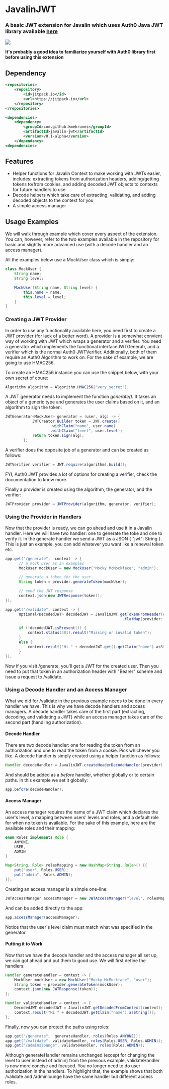 # JavalinJWT
### A basic JWT extension for Javalin which uses Auth0 Java JWT library available [here](https://github.com/auth0/java-jwt)

[![](https://jitpack.io/v/kmehrunes/javalin-jwt.svg)](https://jitpack.io/#kmehrunes/javalin-jwt)

**It's probably a good idea to familiarize yourself with Auth0 library first before using this extension**

## Dependency
```xml
<repositories>
    <repository>
        <id>jitpack.io</id>
        <url>https://jitpack.io</url>
    </repository>
</repositories>

<dependencies>
	<dependency>
	    <groupId>com.github.kmehrunes</groupId>
	    <artifactId>javalin-jwt</artifactId>
	    <version>v0.1-alpha</version>
	</dependency>
<dependencies>
```

## Features
- Helper functions for Javalin Context to make working with JWTs easier, includes: extracting tokens from authorization headers, adding/getting tokens to/from cookies, and adding decoded JWT objects to contexts for future handlers to use
- Decode helpers which take care of extracting, validating, and adding decoded objects to the context for you
- A simple access manager

## Usage Examples

We will walk through example which cover every aspect of the extension. You can, however, refer to the two examples available in the repository for basic and slightly more advanced use (with a decode handler and an access manager).

All the examples below use a MockUser class which is simply:
```java
class MockUser {
    String name;
    String level;

    MockUser(String name, String level) {
        this.name = name;
        this.level = level;
    }
}
```

### Creating a JWT Provider
In order to use any functionality available here, you need first to create a JWT provider (for lack of a better word). A provider is a somewhat convient way of working with JWT which wraps a generator and a verifier. You need a generator which implements the functional interfaceJWTGeneratr, and a verifier which is the normal Auth0 JWTVerifier. Additionally, both of them require an Auth0 Algorithm to work on. For the sake of example, we are going to use HMAC256.

To create an HMAC256 instance you can use the snippet below, with your own secret of coure:
```java
Algorithm algorithm = Algorithm.HMAC256("very_secret");
```

A JWT generator needs to implement the function *generate()*. It takes an object of a generic type and generates the user 
claims based on it, and an algorithm to sign the token:
```java
JWTGenerator<MockUser> generator = (user, alg) -> {
            JWTCreator.Builder token = JWT.create()
                    .withClaim("name", user.name)
                    .withClaim("level", user.level);
            return token.sign(alg);
        };
```


A verifier does the opposite job of a generator and can be created as follows:
```java
JWTVerifier verifier = JWT.require(algorithm).build();
```
FYI, Auth0 JWT provides a lot of options for creating a verifier, check the documentation to know more.


Finally a provider is created using the algorithm, the generator, and the verifier:
```java
JWTProvider provider = JWTProvider(algorithm, generator, verifier);
```

### Using the Provider in Handlers
Now that the provider is ready, we can go ahead and use it in a Javalin handler. Here we will have two handler: one to generate the toke and one to verify it. In the generate handler we send a JWT as a JSON { "jwt": String }. This is just an example, you can add whatever you want like a renewal token etc.

```java
app.get("/generate",  context -> {
      // a mock user as an examples
      MockUser mockUser = new MockUser("Mocky McMockface", "admin");

      // generate a token for the user
      String token = provider.generateToken(mockUser);

      // send the JWT response
      context.json(new JWTResponse(token));
});

app.get("/validate", context -> {
      Optional<DecodedJWT> decodedJWT = JavalinJWT.getTokenFromHeader(context)
                                                    .flatMap(provider::validateToken);

      if (!decodedJWT.isPresent()) {
          context.status(401).result("Missing or invalid token");
      }
      else {
          context.result("Hi " + decodedJWT.get().getClaim("name").asString());
      }
});
```

Now if you visit /generate, you'll get a JWT for the created user. Then you need to put that token in an authorization header with "Bearer" scheme and issue a request to /validate.

### Using a Decode Handler and an Access Manager
What we did for /validate in the previous example needs to be done in every handler we have. This is why we have decode handlers and access managers. A decode handler takes care of the first part (extracting, decoding, and validating a JWT) while an access manager takes care of the second part (handling authorization).

#### Decode Handler
There are two decode handler: one for reading the token from an authorization and one to read the token from a cookie. Pick whichever you like. A decode handler is simply created using a helper function as follows:
```java
Handler decodeHandler = JavalinJWT.createHeaderDecodeHandler(provider);
```
And should be added as a *before* handler, whether globally or to certain paths. In this example we set it globally:
```java
app.before(decodeHandler);
```

#### Access Manager
An access manager requires the name of a JWT claim which declares the user's level, a mapping between users' levels and roles, and a default role for when no token is available. For the sake of this example, here are the available roles and their mapping:
```java
enum Roles implements Role {
    ANYONE,
    USER,
    ADMIN
}

Map<String, Role> rolesMapping = new HashMap<String, Role>() {{
    put("user", Roles.USER);
    put("admin", Roles.ADMIN);
}};
```
Creating an access manager is a simple one-line:
```java
JWTAccessManager accessManager = new JWTAccessManager("level", rolesMapping, Roles.ANYONE);
```
And can be added directly to the app:
```java
app.accessManager(accessManager);
```
Notice that the user's level claim must match what was specified in the generator.

#### Putting it to Work
Now that we have the decode handler and the access manager all set up, we can got ahead and put them to good use. We will first define the handlers:
```java
Handler generateHandler = context -> {
    MockUser mockUser = new MockUser("Mocky McMockface", "user");
    String token = provider.generateToken(mockUser);
    context.json(new JWTResponse(token));
};

Handler validateHandler = context -> {
    DecodedJWT decodedJWT = JavalinJWT.getDecodedFromContext(context);
    context.result("Hi " + decodedJWT.getClaim("name").asString());
};
```

Finally, now you can protect the paths using roles:
```java
app.get("/generate",  generateHandler, roles(Roles.ANYONE));
app.get("/validate", validateHandler, roles(Roles.USER, Roles.ADMIN));
app.get("/adminslounge", validateHandler, roles(Roles.ADMIN));
```

Although generateHandler remains unchanged (except for changing the level to user instead of admin) from the previous example, validateHandler is now more concise and focused. You no longer need to do user authorization in the handlers. To highlight that, the example shows that both /validate and /adminlounge have the same handler but different access roles.
